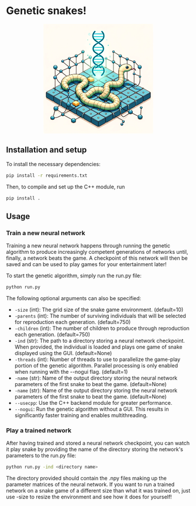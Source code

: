 # Genetic snakes!

<p align="center">
  <img src="./assets/genetic_neural_snake.png" width="300">
</p>

## Installation and setup
To install the necessary dependencies:
```bash
pip install -r requirements.txt
```

Then, to compile and set up the C++ module, run
```bash
pip install .
```

## Usage
### Train a new neural network
Training a new neural network happens through running the genetic algorithm to produce increasingly competent generations of networks until, finally, a network beats the game. A checkpoint of this network will then be saved and can be used to play games for your entertainment later!

To start the genetic algorithm, simply run the run.py file:
```bash
python run.py
```

The following optional arguments can also be specified:

* `-size` (int): The grid size of the snake game environment. (default=10)
* `-parents` (int): The number of surviving individuals that will be selected for reproduction each generation. (default=750)
* `-children` (int): The number of children to produce through reproduction each generation. (default=750)
* `-ind` (str): The path to a directory storing a neural network checkpoint. When provided, the individual is loaded and plays one game of snake displayed using the GUI. (default=None)
* `-threads` (int): Number of threads to use to parallelize the game-play portion of the genetic algorithm. Parallel processing is only enabled when running with the --nogui flag. (default=1)
* `-name` (str): Name of the output directory storing the neural network parameters of the first snake to beat the game. (default=None)
* `-name` (str): Name of the output directory storing the neural network parameters of the first snake to beat the game. (default=None)
* `--usecpp`: Use the C++ backend module for greater performance.
* `--nogui`: Run the genetic algorithm without a GUI. This results in significantly faster training and enables multithreading.

### Play a trained network
After having trained and stored a neural network checkpoint, you can watch it play snake by providing the name of the directory storing the network's parameters to the run.py file:
```bash
python run.py -ind <directory name>
```
The directory provided should contain the .npy files making up the parameter matrices of the neural network.
If you want to run a trained network on a snake game of a different size than what it was trained on, just use -size to resize the environment and see how it does for yourself!